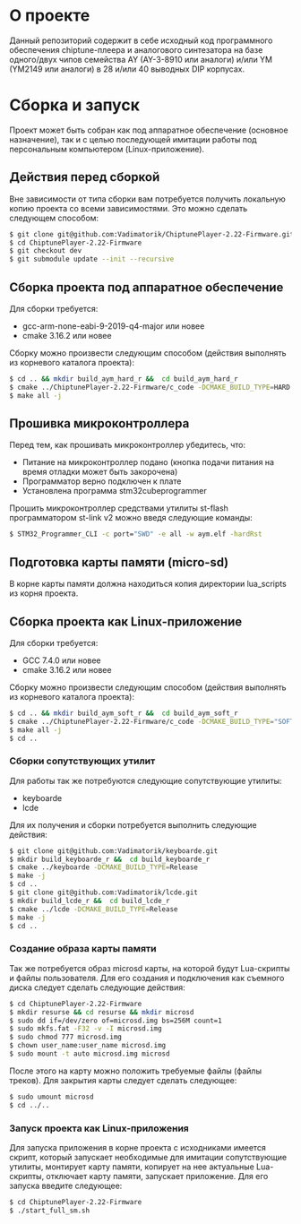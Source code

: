 # О проекте
Данный репозиторий содержит в себе исходный код программного обеспечения chiptune-плеера и аналогового синтезатора на базе одного/двух чипов семейства AY (AY-3-8910 или аналоги) и/или YM (YM2149 или аналоги) в 28 и/или 40 выводных DIP корпусах.
# Сборка и запуск
Проект может быть собран как под аппаратное обеспечение (основное назначение), так и с целью последующей имитации работы под персональным компьютером  (Linux-приложение).
## Действия перед сборкой
Вне зависимости от типа сборки вам потребуется получить локальную копию проекта со всеми зависимостями. Это можно сделать следующем способом:
```sh
$ git clone git@github.com:Vadimatorik/ChiptunePlayer-2.22-Firmware.git
$ cd ChiptunePlayer-2.22-Firmware
$ git checkout dev
$ git submodule update --init --recursive
```

## Сборка проекта под аппаратное обеспечение
Для сборки требуется:
* gcc-arm-none-eabi-9-2019-q4-major или новее
* cmake 3.16.2 или новее

Сборку можно произвести следующим способом (действия выполнять из корневого каталога проекта):
```sh
$ cd .. && mkdir build_aym_hard_r &&  cd build_aym_hard_r
$ cmake ../ChiptunePlayer-2.22-Firmware/c_code -DCMAKE_BUILD_TYPE=HARD -DTOOLCHAIN_BIN_PATH=/opt/arm/gcc-arm-none-eabi-8-2018-q4-major/bin/
$ make all -j
```

## Прошивка микроконтроллера
Перед тем, как прошивать микроконтроллер убедитесь, что:
* Питание на микроконтроллер подано (кнопка подачи питания на время отладки может быть закорочена)
* Программатор верно подключен к плате
* Установлена программа stm32cubeprogrammer

Прошить микроконтроллер средствами утилиты st-flash программатором st-link v2 можно введя следующие команды:
```sh
$ STM32_Programmer_CLI -c port="SWD" -e all -w aym.elf -hardRst
```

## Подготовка карты памяти (micro-sd)
В корне карты памяти должна находиться копия директории lua_scripts из корня проекта.

## Сборка проекта как Linux-приложение
Для сборки требуется:
* GCC 7.4.0 или новее
* cmake 3.16.2 или новее

Сборку можно произвести следующим способом (действия выполнять из корневого каталога проекта):
```sh
$ cd .. && mkdir build_aym_soft_r &&  cd build_aym_soft_r
$ cmake ../ChiptunePlayer-2.22-Firmware/c_code -DCMAKE_BUILD_TYPE="SOFT" 
$ make all -j
$ cd ..
```

### Сборки сопутствующих утилит
Для работы так же потребуются следующие сопутствующие утилиты:
* keyboarde
* lcde

Для их получения и сборки потребуется выполнить следующие действия:
```sh
$ git clone git@github.com:Vadimatorik/keyboarde.git
$ mkdir build_keyboarde_r &&  cd build_keyboarde_r
$ cmake ../keyboarde -DCMAKE_BUILD_TYPE=Release
$ make -j
$ cd ..
$ git clone git@github.com:Vadimatorik/lcde.git
$ mkdir build_lcde_r &&  cd build_lcde_r
$ cmake ../lcde -DCMAKE_BUILD_TYPE=Release
$ make -j
$ cd ..
```
### Создание образа карты памяти
Так же потребуется образ microsd карты, на которой будут Lua-скрипты и файлы пользователя. Для его создания и подключения как съемного диска следует сделать следующие действия:
```sh
$ cd ChiptunePlayer-2.22-Firmware
$ mkdir resurse && cd resurse && mkdir microsd
$ sudo dd if=/dev/zero of=microsd.img bs=256M count=1
$ sudo mkfs.fat -F32 -v -I microsd.img
$ sudo chmod 777 microsd.img
$ chown user_name:user_name microsd.img
$ sudo mount -t auto microsd.img microsd
```

После этого на карту можно положить требуемые файлы (файлы треков).
Для закрытия карты следует сделать следующее:
```sh
$ sudo umount microsd
$ cd ../..
```

### Запуск проекта как Linux-приложения
Для запуска приложения в корне проекта с исходниками имеется скрипт, который запускает необходимые для имитации сопутствующие утилиты, монтирует карту памяти, копирует на нее актуальные Lua-скрипты, отключает карту памяти, запускает приложение.
Для его запуска введите следующее:
```sh
$ cd ChiptunePlayer-2.22-Firmware
$ ./start_full_sm.sh
```
